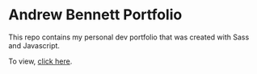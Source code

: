 # Andrew Bennett Portfolio

This repo contains my personal dev portfolio that was created with Sass and Javascript.

To view, [click here](https://abennett0322.github.io).
